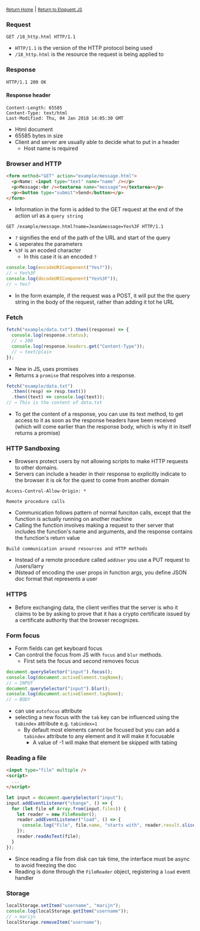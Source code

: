 <small>[Return Home](../../README.md)</small> | <small>[Return to Eloquent JS](index.md)</small>

### Request

```shell
GET /18_http.html HTTP/1.1
```

- `HTTP/1.1` is the version of the HTTP protocol being used
- `/18_http.html` is the resource the request is being applied to

### Response

```shell
HTTP/1.1 200 OK
```

#### Response header

```
Content-Length: 65585
Content-Type: text/html
Last-Modified: Thu, 04 Jan 2018 14:05:30 GMT
```

- Html document
- 65585 bytes in size
- Client and server are usually able to decide what to put in a header
  - Host name is required

### Browser and HTTP

```html
<form method="GET" action="example/message.html">
  <p>Name: <input type="text" name="name" /></p>
  <p>Message:<br /><textarea name="message"></textarea></p>
  <p><button type="submit">Send</button></p>
</form>
```

- Information in the form is added to the GET request at the end of the action url as a `query string`

```
GET /example/message.html?name=Jean&message=Yes%3F HTTP/1.1
```

- `?` signifies the end of the path of the URL and start of the query
- `&` seperates the parameters
- `%3F` is an ecoded character
  - In this case it is an encoded `?`

```javascript
console.log(encodeURIComponent("Yes?"));
// → Yes%3F
console.log(decodeURIComponent("Yes%3F"));
// → Yes?
```

- In the form example, if the request was a POST, it will put the the query string in the body of the request, rather than adding it tot he URL

### Fetch

```javascript
fetch("example/data.txt").then((response) => {
  console.log(response.status);
  // → 200
  console.log(response.headers.get("Content-Type"));
  // → text/plain
});
```

- New in JS, uses promises
- Returns a `promise` that respolves into a response.

```javascript
fetch("example/data.txt")
  .then((resp) => resp.text())
  .then((text) => console.log(text));
// → This is the content of data.txt
```

- To get the content of a response, you can use its text method, to get access to it as soon as the response headers have been received (which will come earlier than the response body, which is why it in itself returns a promise)

### HTTP Sandboxing

- Browsers protect users by not allowing scripts to make HTTP requests to other domains.
- Servers can include a header in their response to explicitly indicate to the browser it is ok for the quest to come from another domain

```
Access-Control-Allow-Origin: *
```

`Remote procedure calls`

- Communication follows pattern of normal funciton calls, except that the function is actually running on another machine
- Calling the function involves making a request to ther server that includes the function's name and arguments, and the response contains the function's return value

`Build communication around resources and HTTP methods`

- Instead of a remote procedure called `addUser` you use a PUT request to /users/larry
- INstead of encoding the user props in function args, you define JSON doc format that represents a user

### HTTPS

- Before exchanging data, the client verifies that the server is who it claims to be by asking to prove that it has a crypto certificate issued by a certificate authority that the browser recognizes.

### Form focus

- Form fields can get keyboard focus
- Can control the focus from JS with `focus` and `blur` methods.
  - First sets the focus and second removes focus

```javascript
document.querySelector("input").focus();
console.log(document.activeElement.tagName);
// → INPUT
document.querySelector("input").blur();
console.log(document.activeElement.tagName);
// → BODY
```

- can use `autofocus` attribute
- selecting a new focus with the `tab` key can be influenced using the `tabindex` attribute e.g. `tabindex=1`
  - By default most elements cannot be focused but you can add a `tabindex` attribute to any element and it will make it focusable
    - A value of -1 will make that element be skipped with tabing

### Reading a file

```html
<input type="file" multiple />
<script>
  ...
</script>
```

```javascript
let input = document.querySelector("input");
input.addEventListener("change", () => {
  for (let file of Array.from(input.files)) {
    let reader = new FileReader();
    reader.addEventListener("load", () => {
      console.log("File", file.name, "starts with", reader.result.slice(0, 20));
    });
    reader.readAsText(file);
  }
});
```

- Since reading a file from disk can tak time, the interface must be async to avoid freezing the doc
- Reading is done through the `FileReader` object, registering a `load` event handler

### Storage

```javascript
localStorage.setItem("username", "marijn");
console.log(localStorage.getItem("username"));
// → marijn
localStorage.removeItem("username");
```
